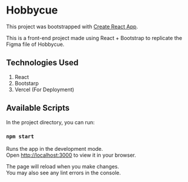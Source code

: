 # Hobbycue

This project was bootstrapped with [Create React App](https://github.com/facebook/create-react-app).

This is a front-end project made using React + Bootstrap to replicate the Figma file of Hobbycue.

## Technologies Used

1. React
2. Bootstarp
3. Vercel (For Deployment)

## Available Scripts

In the project directory, you can run:

### `npm start`

Runs the app in the development mode.\
Open [http://localhost:3000](http://localhost:3000) to view it in your browser.

The page will reload when you make changes.\
You may also see any lint errors in the console.
